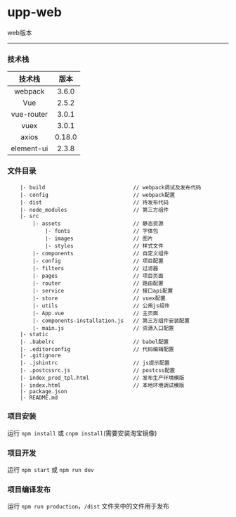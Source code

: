 # upp-web
web版本

---
### 技术栈

|		技术栈	   |	版本	  |
| 		:-:     |	:-:		  |
|	webpack	    |	3.6.0	  |
|		Vue		    |	2.5.2	  |
|	vue-router	|	3.0.1	  |
|		vuex	    |	3.0.1	  |
|		axios	    |	0.18.0	|
|	element-ui		  |	2.3.8	|

### 文件目录

```
    |- build							// webpack调试及发布代码
    |- config							// webpack配置
    |- dist								// 待发布代码
    |- node_modules						// 第三方组件
    |- src
    	|- assets						// 静态资源
    		|- fonts					// 字体包
    		|- images					// 图片
    		|- styles					// 样式文件
    	|- components					// 自定义组件
    	|- config						// 项目配置
    	|- filters						// 过滤器
    	|- pages						// 项目页面
    	|- router						// 路由配置
    	|- service						// 接口api配置
    	|- store						// vuex配置
    	|- utils						// 公用js组件
    	|- App.vue						// 主页面
    	|- components-installation.js	// 第三方组件安装配置
    	|- main.js						// 资源入口配置
    |- static
    |- .babelrc							// babel配置
    |- .editorconfig					// 代码编辑配置
    |- .gitignore
    |- .jshintrc						// js提示配置
    |- .postcssrc.js					// postcss配置
    |- index_prod_tpl.html				// 发布生产环境模版
    |- index.html						// 本地环境调试模版
    |- package.json
    |- README.md
```


### 项目安装
  运行 ``npm install`` 或 ``cnpm install``(需要安装淘宝镜像)

### 项目开发
  运行 ``npm start`` 或 ``npm run dev``

### 项目编译发布
  运行 ``npm run production``，``/dist`` 文件夹中的文件用于发布
